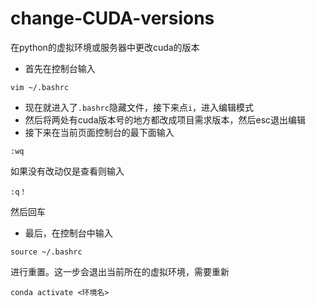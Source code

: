 # change-CUDA-versions
在python的虚拟环境或服务器中更改cuda的版本

* 首先在控制台输入
```
vim ~/.bashrc 
```
* 现在就进入了`.bashrc`隐藏文件，接下来点`i`，进入编辑模式
* 然后将两处有cuda版本号的地方都改成项目需求版本，然后esc退出编辑
* 接下来在当前页面控制台的最下面输入
```
:wq
```
如果没有改动仅是查看则输入
```
:q！
```
然后回车
* 最后，在控制台中输入
```
source ~/.bashrc
```
进行重置。这一步会退出当前所在的虚拟环境，需要重新 
```
conda activate <环境名>
```
